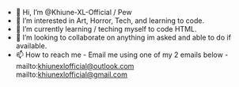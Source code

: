 - 👋 Hi, I’m @Khiune-XL-Official / Pew
- 👀 I’m interested in Art, Horror, Tech, and learning to code.
- 🌱 I’m currently learning / teching myself to code HTML.
- 💞️ I’m looking to collaborate on anything im asked and able to do if available.
- 📫 How to reach me - Email me using one of my 2 emails below -                                                                 
      mailto:khiunexlofficial@outlook.com                                                                                          
      mailto:khiunexlofficial@gmail.com



















<!---
Khiune-XL-Official/Khiune-XL-Official is a ✨ special ✨ repository because its `README.md` (this file) appears on your GitHub profile.
You can click the Preview link to take a look at your changes.
--->
